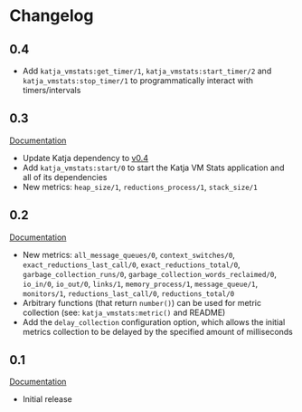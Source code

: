 # Changelog

## 0.4

* Add `katja_vmstats:get_timer/1`, `katja_vmstats:start_timer/2` and `katja_vmstats:stop_timer/1` to programmatically interact with timers/intervals

## 0.3

[Documentation](http://katja_vmstats.nifoc.pw/0.3/)

* Update Katja dependency to [v0.4](https://github.com/nifoc/katja/tree/v0.4)
* Add `katja_vmstats:start/0` to start the Katja VM Stats application and all of its dependencies
* New metrics: `heap_size/1`, `reductions_process/1`, `stack_size/1`

## 0.2

[Documentation](http://katja_vmstats.nifoc.pw/0.2/)

* New metrics: `all_message_queues/0`, `context_switches/0`, `exact_reductions_last_call/0`, `exact_reductions_total/0`, `garbage_collection_runs/0`, `garbage_collection_words_reclaimed/0`, `io_in/0`, `io_out/0`, `links/1`, `memory_process/1`, `message_queue/1`, `monitors/1`, `reductions_last_call/0`, `reductions_total/0`
* Arbitrary functions (that return `number()`) can be used for metric collection (see: `katja_vmstats:metric()` and README)
* Add the `delay_collection` configuration option, which allows the initial metrics collection to be delayed by the specified amount of milliseconds

## 0.1

[Documentation](http://katja_vmstats.nifoc.pw/0.1/)

* Initial release
